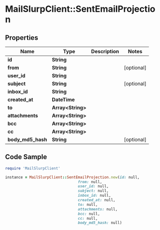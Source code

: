 # MailSlurpClient::SentEmailProjection

## Properties

Name | Type | Description | Notes
------------ | ------------- | ------------- | -------------
**id** | **String** |  | 
**from** | **String** |  | [optional] 
**user_id** | **String** |  | 
**subject** | **String** |  | [optional] 
**inbox_id** | **String** |  | 
**created_at** | **DateTime** |  | 
**to** | **Array&lt;String&gt;** |  | 
**attachments** | **Array&lt;String&gt;** |  | 
**bcc** | **Array&lt;String&gt;** |  | 
**cc** | **Array&lt;String&gt;** |  | 
**body_md5_hash** | **String** |  | [optional] 

## Code Sample

```ruby
require 'MailSlurpClient'

instance = MailSlurpClient::SentEmailProjection.new(id: null,
                                 from: null,
                                 user_id: null,
                                 subject: null,
                                 inbox_id: null,
                                 created_at: null,
                                 to: null,
                                 attachments: null,
                                 bcc: null,
                                 cc: null,
                                 body_md5_hash: null)
```


